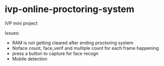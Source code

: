 # ivp-online-proctoring-system
IVP mini project

Issues:
- RAM is not getting cleared after ending proctoring system
- Noface count, face_verif and multiple count for each frame happening
- press a button to capture for face recogn
- Mobile detection
